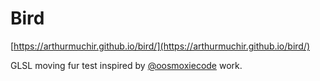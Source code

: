# Bird

[https://arthurmuchir.github.io/bird/](https://arthurmuchir.github.io/bird/)

GLSL moving fur test inspired by [@oosmoxiecode](http://oos.moxiecode.com/js_webgl/fur/index_petting.html) work.
